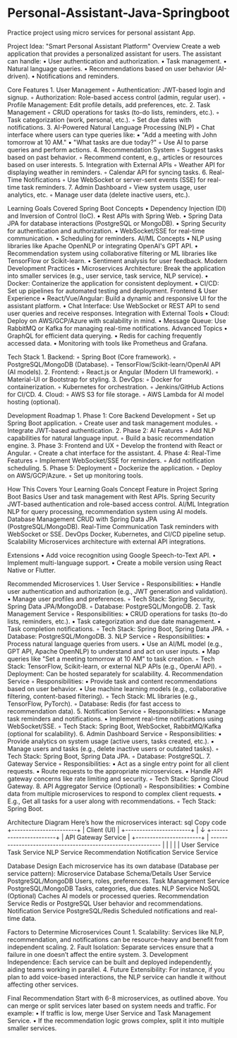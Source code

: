 # Personal-Assistant-Java-Springboot
Practice project using micro services for personal assistant App.


Project Idea: "Smart Personal Assistant Platform"
Overview
Create a web application that provides a personalized assistant for users. The assistant can handle:
    • User authentication and authorization.
    • Task management.
    • Natural language queries.
    • Recommendations based on user behavior (AI-driven).
    • Notifications and reminders.

Core Features
    1. User Management
        ◦ Authentication: JWT-based login and signup.
        ◦ Authorization: Role-based access control (admin, regular user).
        ◦ Profile Management: Edit profile details, add preferences, etc.
    2. Task Management
        ◦ CRUD operations for tasks (to-do lists, reminders, etc.).
        ◦ Task categorization (work, personal, etc.).
        ◦ Set due dates with notifications.
    3. AI-Powered Natural Language Processing (NLP)
        ◦ Chat interface where users can type queries like:
            ▪ "Add a meeting with John tomorrow at 10 AM."
            ▪ "What tasks are due today?"
        ◦ Use AI to parse queries and perform actions.
    4. Recommendation System
        ◦ Suggest tasks based on past behavior.
        ◦ Recommend content, e.g., articles or resources based on user interests.
    5. Integration with External APIs
        ◦ Weather API for displaying weather in reminders.
        ◦ Calendar API for syncing tasks.
    6. Real-Time Notifications
        ◦ Use WebSocket or server-sent events (SSE) for real-time task reminders.
    7. Admin Dashboard
        ◦ View system usage, user analytics, etc.
        ◦ Manage user data (delete inactive users, etc.).

Learning Goals Covered
Spring Boot Concepts
    • Dependency Injection (DI) and Inversion of Control (IoC).
    • Rest APIs with Spring Web.
    • Spring Data JPA for database interactions (PostgreSQL or MongoDB).
    • Spring Security for authentication and authorization.
    • WebSocket/SSE for real-time communication.
    • Scheduling for reminders.
AI/ML Concepts
    • NLP using libraries like Apache OpenNLP or integrating OpenAI's GPT API.
    • Recommendation system using collaborative filtering or ML libraries like TensorFlow or Scikit-learn.
    • Sentiment analysis for user feedback.
Modern Development Practices
    • Microservices Architecture: Break the application into smaller services (e.g., user service, task service, NLP service).
    • Docker: Containerize the application for consistent deployment.
    • CI/CD: Set up pipelines for automated testing and deployment.
Frontend & User Experience
    • React/Vue/Angular: Build a dynamic and responsive UI for the assistant platform.
    • Chat Interface: Use WebSocket or REST API to send user queries and receive responses.
Integration with External Tools
    • Cloud: Deploy on AWS/GCP/Azure with scalability in mind.
    • Message Queue: Use RabbitMQ or Kafka for managing real-time notifications.
Advanced Topics
    • GraphQL for efficient data querying.
    • Redis for caching frequently accessed data.
    • Monitoring with tools like Prometheus and Grafana.

Tech Stack
    1. Backend:
        ◦ Spring Boot (Core framework).
        ◦ PostgreSQL/MongoDB (Database).
        ◦ TensorFlow/Scikit-learn/OpenAI API (AI models).
    2. Frontend:
        ◦ React.js or Angular (Modern UI framework).
        ◦ Material-UI or Bootstrap for styling.
    3. DevOps:
        ◦ Docker for containerization.
        ◦ Kubernetes for orchestration.
        ◦ Jenkins/GitHub Actions for CI/CD.
    4. Cloud:
        ◦ AWS S3 for file storage.
        ◦ AWS Lambda for AI model hosting (optional).

Development Roadmap
    1. Phase 1: Core Backend Development
        ◦ Set up Spring Boot application.
        ◦ Create user and task management modules.
        ◦ Integrate JWT-based authentication.
    2. Phase 2: AI Features
        ◦ Add NLP capabilities for natural language input.
        ◦ Build a basic recommendation engine.
    3. Phase 3: Frontend and UX
        ◦ Develop the frontend with React or Angular.
        ◦ Create a chat interface for the assistant.
    4. Phase 4: Real-Time Features
        ◦ Implement WebSocket/SSE for reminders.
        ◦ Add notification scheduling.
    5. Phase 5: Deployment
        ◦ Dockerize the application.
        ◦ Deploy on AWS/GCP/Azure.
        ◦ Set up monitoring tools.

How This Covers Your Learning Goals
Concept
Feature in Project
Spring Boot Basics
User and task management with Rest APIs.
Spring Security
JWT-based authentication and role-based access control.
AI/ML Integration
NLP for query processing, recommendation system using AI models.
Database Management
CRUD with Spring Data JPA (PostgreSQL/MongoDB).
Real-Time Communication
Task reminders with WebSocket or SSE.
DevOps
Docker, Kubernetes, and CI/CD pipeline setup.
Scalability
Microservices architecture with external API integrations.

Extensions
    • Add voice recognition using Google Speech-to-Text API.
    • Implement multi-language support.
    • Create a mobile version using React Native or Flutter.

Recommended Microservices
    1. User Service
        ◦ Responsibilities:
            ▪ Handle user authentication and authorization (e.g., JWT generation and validation).
            ▪ Manage user profiles and preferences.
        ◦ Tech Stack: Spring Security, Spring Data JPA/MongoDB.
        ◦ Database: PostgreSQL/MongoDB.
    2. Task Management Service
        ◦ Responsibilities:
            ▪ CRUD operations for tasks (to-do lists, reminders, etc.).
            ▪ Task categorization and due date management.
            ▪ Task completion notifications.
        ◦ Tech Stack: Spring Boot, Spring Data JPA.
        ◦ Database: PostgreSQL/MongoDB.
    3. NLP Service
        ◦ Responsibilities:
            ▪ Process natural language queries from users.
            ▪ Use an AI/ML model (e.g., GPT API, Apache OpenNLP) to understand and act on user inputs.
            ▪ Map queries like "Set a meeting tomorrow at 10 AM" to task creation.
        ◦ Tech Stack: TensorFlow, Scikit-learn, or external NLP APIs (e.g., OpenAI API).
        ◦ Deployment: Can be hosted separately for scalability.
    4. Recommendation Service
        ◦ Responsibilities:
            ▪ Provide task and content recommendations based on user behavior.
            ▪ Use machine learning models (e.g., collaborative filtering, content-based filtering).
        ◦ Tech Stack: ML libraries (e.g., TensorFlow, PyTorch).
        ◦ Database: Redis (for fast access to recommendation data).
    5. Notification Service
        ◦ Responsibilities:
            ▪ Manage task reminders and notifications.
            ▪ Implement real-time notifications using WebSocket/SSE.
        ◦ Tech Stack: Spring Boot, WebSocket, RabbitMQ/Kafka (optional for scalability).
    6. Admin Dashboard Service
        ◦ Responsibilities:
            ▪ Provide analytics on system usage (active users, tasks created, etc.).
            ▪ Manage users and tasks (e.g., delete inactive users or outdated tasks).
        ◦ Tech Stack: Spring Boot, Spring Data JPA.
        ◦ Database: PostgreSQL.
    7. Gateway Service
        ◦ Responsibilities:
            ▪ Act as a single entry point for all client requests.
            ▪ Route requests to the appropriate microservices.
            ▪ Handle API gateway concerns like rate limiting and security.
        ◦ Tech Stack: Spring Cloud Gateway.
    8. API Aggregator Service (Optional)
        ◦ Responsibilities:
            ▪ Combine data from multiple microservices to respond to complex client requests.
            ▪ E.g., Get all tasks for a user along with recommendations.
        ◦ Tech Stack: Spring Boot.

Architecture Diagram
Here’s how the microservices interact:
sql
Copy code
                           +-----------------------+
                           |     Client (UI)       |
                           +-----------------------+
                                      |
                                      ↓
                           +-----------------------+
                           |   API Gateway Service |
                           +-----------------------+
                                      |
        ------------------------------------------------------------
        |               |               |              |            |
   User Service   Task Service    NLP Service   Recommendation   Notification
                                                        Service        Service

Database Design
Each microservice has its own database (Database per service pattern):
Microservice
Database
Schema/Details
User Service
PostgreSQL/MongoDB
Users, roles, preferences.
Task Management Service
PostgreSQL/MongoDB
Tasks, categories, due dates.
NLP Service
NoSQL (Optional)
Caches AI models or processed queries.
Recommendation Service
Redis or PostgreSQL
User behavior and recommendations.
Notification Service
PostgreSQL/Redis
Scheduled notifications and real-time data.

Factors to Determine Microservices Count
    1. Scalability: Services like NLP, recommendation, and notifications can be resource-heavy and benefit from independent scaling.
    2. Fault Isolation: Separate services ensure that a failure in one doesn’t affect the entire system.
    3. Development Independence: Each service can be built and deployed independently, aiding teams working in parallel.
    4. Future Extensibility: For instance, if you plan to add voice-based interactions, the NLP service can handle it without affecting other services.

Final Recommendation
Start with 6-8 microservices, as outlined above. You can merge or split services later based on system needs and traffic. For example:
    • If traffic is low, merge User Service and Task Management Service.
    • If the recommendation logic grows complex, split it into multiple smaller services.


